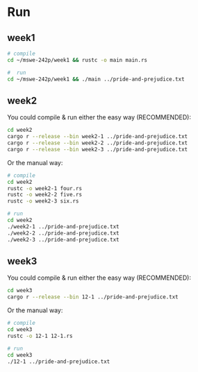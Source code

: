 # Run

## week1

```bash
# compile
cd ~/mswe-242p/week1 && rustc -o main main.rs

#  run
cd ~/mswe-242p/week1 && ./main ../pride-and-prejudice.txt
```

## week2

You could compile & run either the easy way (RECOMMENDED):
```bash
cd week2
cargo r --release --bin week2-1 ../pride-and-prejudice.txt
cargo r --release --bin week2-2 ../pride-and-prejudice.txt
cargo r --release --bin week2-3 ../pride-and-prejudice.txt
```

Or the manual way:
```bash
# compile
cd week2
rustc -o week2-1 four.rs
rustc -o week2-2 five.rs
rustc -o week2-3 six.rs

# run
cd week2
./week2-1 ../pride-and-prejudice.txt
./week2-2 ../pride-and-prejudice.txt
./week2-3 ../pride-and-prejudice.txt
```

## week3

You could compile & run either the easy way (RECOMMENDED):
```bash
cd week3
cargo r --release --bin 12-1 ../pride-and-prejudice.txt
```

Or the manual way:
```bash
# compile
cd week3
rustc -o 12-1 12-1.rs

# run
cd week3
./12-1 ../pride-and-prejudice.txt
```

